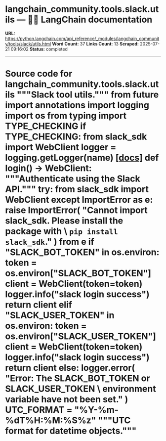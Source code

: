 # langchain_community.tools.slack.utils — 🦜🔗 LangChain  documentation

**URL:** https://python.langchain.com/api_reference/_modules/langchain_community/tools/slack/utils.html
**Word Count:** 37
**Links Count:** 13
**Scraped:** 2025-07-21 09:16:02
**Status:** completed

---

# Source code for langchain\_community.tools.slack.utils               """Slack tool utils."""          from __future__ import annotations          import logging     import os     from typing import TYPE_CHECKING          if TYPE_CHECKING:         from slack_sdk import WebClient          logger = logging.getLogger(__name__)                              [[docs]](https://python.langchain.com/api_reference/community/tools/langchain_community.tools.slack.utils.login.html#langchain_community.tools.slack.utils.login)     def login() -> WebClient:         """Authenticate using the Slack API."""         try:             from slack_sdk import WebClient         except ImportError as e:             raise ImportError(                 "Cannot import slack_sdk. Please install the package with \                 `pip install slack_sdk`."             ) from e              if "SLACK_BOT_TOKEN" in os.environ:             token = os.environ["SLACK_BOT_TOKEN"]             client = WebClient(token=token)             logger.info("slack login success")             return client         elif "SLACK_USER_TOKEN" in os.environ:             token = os.environ["SLACK_USER_TOKEN"]             client = WebClient(token=token)             logger.info("slack login success")             return client         else:             logger.error(                 "Error: The SLACK_BOT_TOKEN or SLACK_USER_TOKEN \                 environment variable have not been set."             )                              UTC_FORMAT = "%Y-%m-%dT%H:%M:%S%z"     """UTC format for datetime objects."""